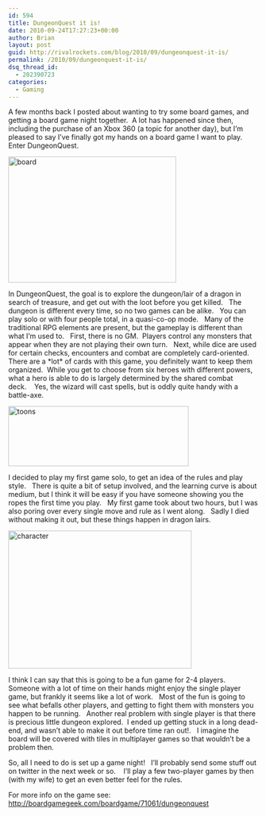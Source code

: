 ```yaml
---
id: 594
title: DungeonQuest it is!
date: 2010-09-24T17:27:23+00:00
author: Brian
layout: post
guid: http://rivalrockets.com/blog/2010/09/dungeonquest-it-is/
permalink: /2010/09/dungeonquest-it-is/
dsq_thread_id:
  - 202390723
categories:
  - Gaming
---
```

A few months back I posted about wanting to try some board games, and getting a board game night together.&#160; A lot has happened since then, including the purchase of an Xbox 360 (a topic for another day), but I’m pleased to say I’ve finally got my hands on a board game I want to play.&#160; Enter DungeonQuest.

[<img style="border-right-width: 0px; border-top-width: 0px; border-bottom-width: 0px; border-left-width: 0px" border="0" alt="board" src="http://rivalrockets.com/blog/wp-content/uploads/2010/09/board_thumb.jpg" width="338" height="254" />](http://rivalrockets.com/blog/wp-content/uploads/2010/09/board.jpg)

In DungeonQuest, the goal is to explore the dungeon/lair of a dragon in search of treasure, and get out with the loot before you get killed.&#160;&#160; The dungeon is different every time, so no two games can be alike.&#160;&#160; You can play solo or with four people total, in a quasi-co-op mode.&#160;&#160; Many of the traditional RPG elements are present, but the gameplay is different than what I’m used to.&#160;&#160; First, there is no GM.&#160; Players control any monsters that appear when they are not playing their own turn.&#160;&#160; Next, while dice are used for certain checks, encounters and combat are completely card-oriented.&#160; There are a \*lot\* of cards with this game, you definitely want to keep them organized.&#160; While you get to choose from six heroes with different powers, what a hero is able to do is largely determined by the shared combat deck.&#160;&#160;&#160; Yes, the wizard will cast spells, but is oddly quite handy with a battle-axe.&#160; 

[<img style="border-right-width: 0px; border-top-width: 0px; border-bottom-width: 0px; border-left-width: 0px" border="0" alt="toons" src="http://rivalrockets.com/blog/wp-content/uploads/2010/09/toons_thumb.jpg" width="363" height="121" />](http://rivalrockets.com/blog/wp-content/uploads/2010/09/toons.jpg)

I decided to play my first game solo, to get an idea of the rules and play style.&#160;&#160; There is quite a bit of setup involved, and the learning curve is about medium, but I think it will be easy if you have someone showing you the ropes the first time you play.&#160;&#160; My first game took about two hours, but I was also poring over every single move and rule as I went along.&#160;&#160; Sadly I died without making it out, but these things happen in dragon lairs.&#160;&#160; 

[<img style="border-right-width: 0px; border-top-width: 0px; border-bottom-width: 0px; border-left-width: 0px" border="0" alt="character" src="http://rivalrockets.com/blog/wp-content/uploads/2010/09/character_thumb.jpg" width="369" height="278" />](http://rivalrockets.com/blog/wp-content/uploads/2010/09/character.jpg)

I think I can say that this is going to be a fun game for 2-4 players.&#160;&#160; Someone with a lot of time on their hands might enjoy the single player game, but frankly it seems like a lot of work.&#160;&#160; Most of the fun is going to see what befalls other players, and getting to fight them with monsters you happen to be running.&#160;&#160; Another real problem with single player is that there is precious little dungeon explored.&#160; I ended up getting stuck in a long dead-end, and wasn’t able to make it out before time ran out!.&#160;&#160; I imagine the board will be covered with tiles in multiplayer games so that wouldn’t be a problem then.&#160; 

So, all I need to do is set up a game night!&#160;&#160; I’ll probably send some stuff out on twitter in the next week or so.&#160;&#160;&#160; I’ll play a few two-player games by then (with my wife) to get an even better feel for the rules.&#160; 

For more info on the game see: <http://boardgamegeek.com/boardgame/71061/dungeonquest>